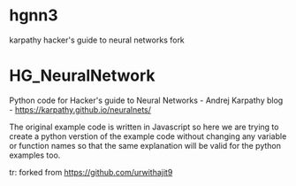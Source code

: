 # hgnn3
karpathy hacker's guide to neural networks fork

# HG_NeuralNetwork
Python code for Hacker's guide to Neural Networks - Andrej Karpathy blog - https://karpathy.github.io/neuralnets/

The original example code is written in Javascript so here we are trying to create a python verstion of the example code without changing any variable or function names so that the same explanation will be valid for the python examples too.

tr: forked from https://github.com/urwithajit9
